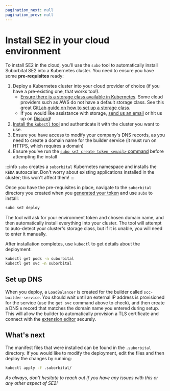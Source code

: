 ```yaml
---
pagination_next: null
pagination_prev: null
---
```


# Install SE2 in your cloud environment

To install SE2 in the cloud, you'll use the `subo` tool to automatically install Suborbital SE2 into a Kubernetes cluster. You need to ensure you have some **pre-requisites** ready:

1. Deploy a Kubernetes cluster into your cloud provider of choice (if you have a pre-existing one, that works too!).
   * [Ensure there is a storage class available in Kubernetes](https://kubernetes.io/docs/concepts/storage/storage-classes/). Some cloud providers such as AWS do not have a default storage class. See this great [GitLab guide on how to set up a storage class](https://docs.gitlab.com/charts/installation/storage.html#configuring-cluster-storage).
   * If you would like assistance with storage, [send us an email](mailto:team@suborbital.dev) or hit us up on [Discord](https://chat.suborbital.dev)!
2. [Install the `kubectl` tool](https://kubernetes.io/docs/tasks/tools/#kubectl) and authenticate it with the cluster you want to use.
3. Ensure you have access to modify your company's DNS records, as you need to create a domain name for the builder service (it must run on HTTPS, which requires a domain)
4. Ensure you've run the [`subo se2 create token <email>` command](../../../quickstart#generate-your-env-token) before attempting the install

:::info
`subo` creates a `suborbital` Kubernetes namespace and installs the `KEDA` autoscaler. Don't worry about existing applications installed in the cluster; this won't affect them!
:::

Once you have the pre-requisites in place, navigate to the `suborbital` directory you created when you [generated your token](../../../quickstart#generate-your-env-token) and use `subo` to install:

```bash
subo se2 deploy
```

The tool will ask for your environment token and chosen domain name, and then automatically install everything into your cluster. The tool will attempt to auto-detect your cluster's storage class, but if it is unable, you will need to enter it manually.

After installation completes, use `kubectl` to get details about the deployment:

```bash
kubectl get pods -n suborbital
kubectl get svc -n suborbital
```

## Set up DNS

When you deploy, a `LoadBalancer` is created for the builder called `scc-builder-service`. You should wait until an external IP address is provisioned for the service (use the `get svc` command above to check), and then create a DNS `A` record that matches the domain name you entered during setup. This will allow the builder to automatically provision a TLS certificate and connect with the [extension editor](../../customize-extensions/extension-editor) securely.

## What's next

The manifest files that were installed can be found in the `.suborbital` directory. If you would like to modify the deployment, edit the files and then deploy the changes by running:

```bash
kubectl apply -f .suborbital/
```

*As always, don't hesitate to reach out if you have any issues with this or any other aspect of SE2!*
